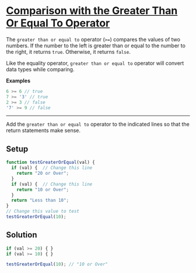 # [Comparison with the Greater Than Or Equal To Operator](https://learn.freecodecamp.org/javascript-algorithms-and-data-structures/basic-javascript/comparison-with-the-greater-than-or-equal-to-operator)

The `greater than or equal to` operator (`>=`) compares the values of two numbers. If the number to the left is greater than or equal to the number to the right, it returns `true`. Otherwise, it returns `false`.

Like the equality operator, `greater than or equal to` operator will convert data types while comparing.

**Examples**

```js
6 >= 6 // true
7 >= '3' // true
2 >= 3 // false
'7' >= 9 // false
```

---

Add the `greater than or equal to` operator to the indicated lines so that the return statements make sense.

## Setup

```js
function testGreaterOrEqual(val) {
  if (val) {  // Change this line
    return "20 or Over";
  }
  if (val) {  // Change this line
    return "10 or Over";
  }
  return "Less than 10";
}
// Change this value to test
testGreaterOrEqual(10);
```

## Solution

```js
if (val >= 20) { }
if (val >= 10) { }

testGreaterOrEqual(10); // "10 or Over"
```